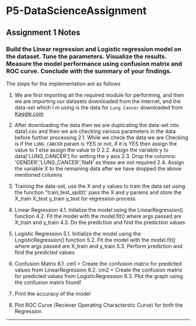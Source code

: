 # P5-DataScienceAssignment

## Assignment 1 Notes

### Build the Linear regression and Logistic regression model on the dataset. Tune the parameters. Visualize the results. Measure the model performance using confusion matrix and ROC curve. Conclude with the summary of your findings.

The steps for the implementation are as follows

1. We are first importing all the required module for performing, and then we are importing our datasets downloaded from
the internet, and the data-set which I m using is the data for `Lung Cancer` downloaded from <a href="https://www.kaggle.com/datasets/mysarahmadbhat/lung-cancer">Kaggle.com</a>

2. After downloading the data then we are duplicating the data-set into data1.csv and then we are checking various parameters in the data before further processing
	2.1. While we check the data we are Checking is if the `LUNG_CANCER` param is YES or not, if it is YES then assign the value to 1 else assign the value to 0
	2.2. Assign the variable y to data['LUNG_CANCER'] for setting the y axis
	2.3. Drop the columns: 'GENDER','LUNG_CANCER','NaN' as these are not required
	2.4. Assign the variable X to the remaining data after we have dropped the above mentioned columns

3. Training the data-set, use the X and y values to train the data set using the function "train_test_spilt()' pass the X and y params and store the X_train X_test y_train y_test for regression process

4. Linear Regression
	4.1. Intialize the model using the LinearRegression() function
	4.2. Fit the model with the model.fit() where args passed are X_train and y_train
	4.3. Do the prediction and find the prediction values

5. Logistic Regression
	5.1. Initialize the model using the LogisticRegression() function
	5.2. Fit the model with the model.fit() where args passed are X_train and y_train
	5.3. Perform prediction and find the predicted values

6. Confusion Matrix
	6.1. cm1 =  Create the confusion matrix for predicted values from LinearRegression
	6.2. cm2 = Create the confusion matrix for predicted values from LogisticRegression
	6.3. Plot the graph using the confusion matrix found!

7. Print the accuracy of the model

8. Plot ROC Curve (Reciever Operating Characterstic Curve) for both the Regression

<hr>